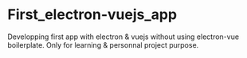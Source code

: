 # First_electron-vuejs_app
Developping first app with electron &amp; vuejs without using electron-vue boilerplate.
Only for learning & personnal project purpose.
